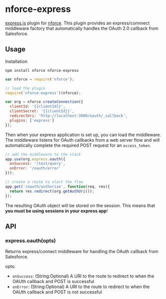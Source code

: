 nforce-express
==============

[express.js](https://github.com/strongloop/express) plugin for
[nforce](https://github.com/kevinohara80/nforce). 
This plugin provides an express/connnect middleware factory that
automatically handles the OAuth 2.0 callback from Salesforce.

## Usage

Installation

```
npm install nforce nforce-express
```

```js
var nforce = require('nforce');

// load the plugin
require('nforce-express')(nforce);

var org = nforce.createConnection({
  clientId: '{{clientId}}',
  clientSecret: '{{clientId}}',
  redirectUri: 'http://localhost:3000/oauth/_callback',
  plugins: ['express']
});
```

Then when your express application is set up, you can load
the middleware. The middleware listens for OAuth callbacks from
a web server flow and will automatically complete the required
POST request for an `access_token`.

```js
// add the middleware to the stack
app.use(org.express.oauth({
  onSuccess: '/test/query',
  onError: '/oauth/error'
}));

// create a route to start the flow
app.get('/oauth/authorize', function(req, res){
  return res.redirect(org.getAuthUri());
});
```

The resulting OAuth object will be stored on the session. This means that
**you must be using sessions in your express app**!

## API

### express.oauth(opts)

Returns express/connect middleware for handling the OAuth callback from
Salesforce.

opts:

* `onSuccess`: (String:Optional) A URI to the route to redirect to when
the OAUth callback and POST is successful
* `onError`: (String:Optional) A URI to the route to redirect to when
the OAUth callback and POST is not successful
